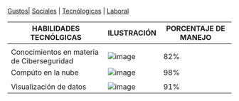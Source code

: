 
[Gustos](./Gustos.md)| [Sociales](./Sociales.md) | [Tecnólogicas](./Tecnólogicas.md) | [Laboral](./Laboral.md) 

| HABILIDADES TECNÓLGICAS | ILUSTRACIÓN | PORCENTAJE DE MANEJO|
|-------------------------|-------------|--------------|
|                                                      |
| Conocimientos en materia de Ciberseguridad| ![image](https://user-images.githubusercontent.com/99773679/157128809-525cd755-c40b-4e45-be69-aebd863a9eb5.png) |82% |
| Compúto en la nube  | ![image](https://user-images.githubusercontent.com/99773679/157130087-37c67c58-5303-4965-b970-25e8cf377319.png) | 98% |
|                                                      |
|  Visualización de datos |![image](https://user-images.githubusercontent.com/99773679/157130665-136a3f9e-f781-4b7b-873d-caa1c6d7c590.png)| 91% |
